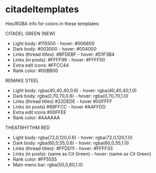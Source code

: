 # citadeltemplates

Hex/RGBA info for colors in these templates:

CITADEL GREEN (NEW)

- Light body: #115500 - hover: #006600
- Dark body: #003000 - hover: #004000
- Links (thread titles): #BFDEBF - hover: #D1F3B4
- Links (in posts): #FFFF99 - hover: #FFFF00
- Extra edit icons: #FFCC44
- Rank color: #00BB00

REMAKE STEEL

- Light body: rgba(40,40,40,0.6) - hover: rgba(40,40,40,1.0)
- Dark body: rgba(0,70,70,0.6) - hover: rgba(0,70,70,1.0)
- Links (thread titles) #22DEDE - hover #00FFFF
- Links (in posts) #88FFCC - hover #AAFFDD
- Extra edit icons #00FFEE
- Rank color: #AAAAAA

THEATRHYTHM RED

- Light body: rgba(72,0,120,0.6) - hover: rgba(72,0,120,1.0)
- Dark body: rgba(60,0,55,0.6) - hover: rgba(60,0,55,1.0)
- Links (thread titles): #FFDD11 - hover: #FFFF33
- Links (in posts): (same as Cit Green) - hover: (same as Cit Green)
- Rank color: #FF5555
- Main menu bar: rgba(50,0,80,1.0)

